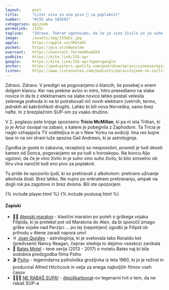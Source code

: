 ```yaml
---
layout: 	post
title:  	"Liter vina in eno pivo 🍻 za poplaknit"
number: 	"#155 aka S05E03"
categories:	epizode
permalink:	/155/
tagline: 	"Zdravo. Tokrat ugotovimo, da če je vino živilo in je suho vino suho živilo, bi bilo smiselno ob litru vina naročiti tudi eno pivo za poplaknit."
image:		/assets/img/155@2x.jpg
apple:		https://apple.co/3MoteHl
pocket:		https://pca.st/o0wnolme
overcast:	https://overcast.fm/+beHhvmG54
podkite:	https://kite.link/155-opr
google:		https://kite.link/155-opr?open=google
anchor:		https://podcasters.spotify.com/pod/show/opravicujemose/episodes/Liter-vina-in-eno-pivo-za-poplaknit-e24262m
listen:		https://www.listennotes.com/podcasts/opravičujemo-se-za/liter-vina-in-eno-pivo-za-r4mbP0QA-Fu/embed/
---
```


Zdravo. Zdravo. V predigri se pogovarjamo o klancih, še posebej o enem dolgem klancu. Ker nas prekine avizo in intro, hitro presedlamo na slabe novice in da bi z elektrarnami na slabe novice lahko postali velesila zelenega prehoda in ne bi potrebovali nič novih elektrarn (vetrnih, termo, jedrskih ali kakršnihkoli drugih). Lahko bi bili nova Norveška, samo brez nafte. In z brezplačnim SUP-om za vsako družino. 

V 2. poglavju pete knjige spoznamo **Tricio McMillan**, ki pa ni ista Trillian, ki jo je Artur osvajal na zabavi, s katere je pobegnila z Zaphodom. Ta Tricia je naglo vzhajajoča TV voditeljica in je v New Yorku na avdiciji. Ima res bujne lase in na oni strani luže spozna Gail Andrews, ki je astrologinja. 

Zgodba je gosta in zabavna, receptorji so nesposobni, posredi je tudi deseti kamen od Sonca, pogovarjamo se pa tudi o horoskopu. Na koncu Aljo ugotovi, da če je vino živilo in je suho vino suho živilo, bi bilo smiselno ob litru vina naročiti tudi eno pivo za poplaknit. 

Tu pride še opozorilo ljudi, ki so pretiravali z alkoholom: pretirano uživanje alkohola šlodi. Brez lahko. Ne nujno po enkratnem pretiravanju, ampak na dogli rok pa zagotovo in brez dvoma. Bili ste opozorjeni. 

{% include player.html %}
{% include poslusaj.html %}

<!--break-->

#### Zapiski

- 🏃‍♂️ [Atenski maraton](https://www.athensauthenticmarathon.gr/) - klasični maraton po poteh o grškega vojaka Filipida, ki je pretekel pot od Maratona do Aten, da bi sporočil zmago grške vojske nad Perzijci ... po tej (nepotrjeni) zgodbi je Filipid ob prihodu v Atene zaradi napora umrl
- ♓️ [Joan Quigley](https://en.wikipedia.org/wiki/Joan_Quigley) - astrologinja, ki je svetovala tako Ronaldu kot (predvsem) Nancy Reagan, čeprav slednja to dejstvo vseskozi zanikala 
- 🏨 [Bates Motel](https://en.wikipedia.org/wiki/Bates_Motel_(TV_series)) - teve serija (2013 - 2017) o motelu Bates naj bi bila sodobna predzgodba filma Psiho 
- 🎬 [Psiho](https://en.wikipedia.org/wiki/Psycho_(1960_film)) - legenndarna psihološka grozljivka iz leta 1960, ki jo je režiral in produciral Alfred Hitchcock in velja za enega najboljših filmov vseh časov
- 🏄🏻‍♀️ [NE RABAŠ SUPA!](https://twitter.com/polikarbonat/status/861524136757264384) - [@polikarbonat](https://twitter.com/polikarbonat/)-ov legenarni tvit o tem, da ne rabaš SUP-a 